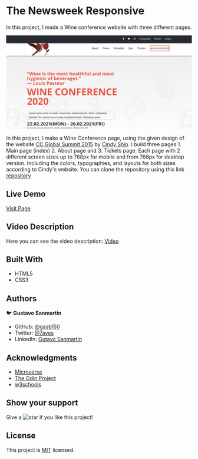 # The Newsweek Responsive

In this project, I made a Wine conference website with three different pages.

![screenshot](./src/img/screenshot.png)

In this project, I make a Wine Conference page, using the given design of the website <a href="https://www.behance.net/gallery/29845175/CC-Global-Summit-2015">CC Global Summit 2015</a> by <a href="https://www.behance.net/adagio07">Cindy Shin</a>. I build three pages 1. Main page (index) 2. About page and 3. Tickets page. Each page with 2 different screen sizes up to 768px for mobile and from 768px for desktop version. Including the colors, typographies, and layouts for both sizes according to Cindy's website. You can clone the repository using this link <a href="https://github.com/gasb150/conference-page.git">repository<a>

## Live Demo

<a href="https://raw.githack.com/gasb150/conference-page/feature/index.html"> Visit Page </a>

## Video Description

Here you can see the video description: <a href="https://www.loom.com/share/69e17f7e05de46618bff9ec5cd23571a">Video</a>

## Built With

- HTML5
- CSS3

## Authors

:bird: **Gustavo Sanmartin**

- GitHub: [@gasb150](https://github.com/gasb150)
- Twitter: [@7aves](https://twitter.com/7aves)
- LinkedIn: [Gutavo Sanmartin](https://www.linkedin.com/in/gustavo-sanmartin-b3b68261/)

## Acknowledgments

- [Microverse](https://www.microverse.org/)
- [The Odin Project](https://www.theodinproject.com)
- [w3schools](https://www.w3schools.com)

## Show your support

<p> Give a 
  <g-emoji class="g-emoji" alias="star" fallback-src="https://github.githubassets.com/images/icons/emoji/unicode/2b50.png"><img class="emoji" alt="star" height="20" width="20" src="https://github.githubassets.com/images/icons/emoji/unicode/2b50.png"></g-emoji>
  if you like this project!</p>


## License
  <p>This project is <a href="../feature/LICENSE">MIT</a> licensed.</p>
